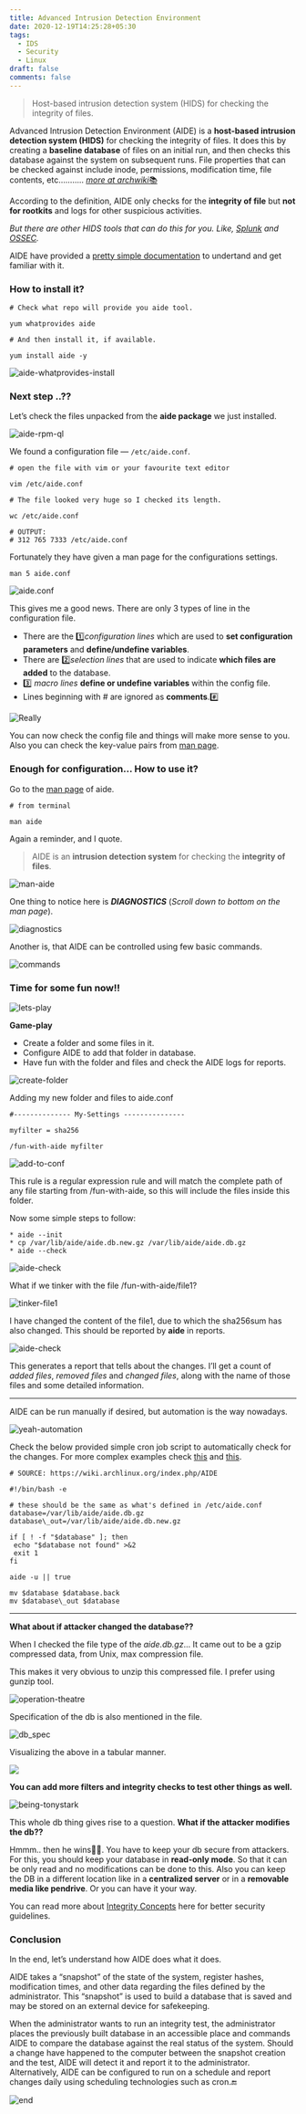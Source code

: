 ```yaml
---
title: Advanced Intrusion Detection Environment
date: 2020-12-19T14:25:28+05:30
tags:
  - IDS
  - Security
  - Linux
draft: false
comments: false
---
```


> Host-based intrusion detection system (HIDS) for checking the integrity of files.

<!--more-->


Advanced Intrusion Detection Environment (AIDE) is a **host-based intrusion detection system (HIDS)** for checking the integrity of files. It does this by creating a **baseline database** of files on an initial run, and then checks this database against the system on subsequent runs. File properties that can be checked against include inode, permissions, modification time, file contents, etc……….. [*more at archwiki*📚](https://wiki.archlinux.org/index.php/AIDE)

According to the definition, AIDE only checks for the **integrity of file** but **not for rootkits** and logs for other suspicious activities.

*But there are other HIDS tools that can do this for you. Like,* [*Splunk*](https://www.splunk.com/) *and* [*OSSEC*](https://www.ossec.net/)*.*

AIDE have provided a [pretty simple documentation](https://aide.github.io/doc/) to undertand and get familiar with it.

### How to install it?

```
# Check what repo will provide you aide tool.  

yum whatprovides aide  

# And then install it, if available.  

yum install aide -y
```

![aide-whatprovides-install](https://cdn-images-1.medium.com/max/800/1*GH5ZoirRAKBXJOdkSk4K2A.png)

### Next step ..??

Let’s check the files unpacked from the **aide package** we just installed.

![aide-rpm-ql](https://cdn-images-1.medium.com/max/800/1*WBBWo0dITSPIgjfNqPTrZA.png)

We found a configuration file — `/etc/aide.conf`.

```
# open the file with vim or your favourite text editor  

vim /etc/aide.conf  

# The file looked very huge so I checked its length.  

wc /etc/aide.conf  

# OUTPUT:  
# 312 765 7333 /etc/aide.conf
```

Fortunately they have given a man page for the configurations settings.

```
man 5 aide.conf
```
![aide.conf](https://cdn-images-1.medium.com/max/800/1*0HZv3rMcdAFMTbYiyPn_Xw.png)

This gives me a good news. There are only 3 types of line in the configuration file.

* There are the 1️⃣*configuration lines* which are used to **set configuration parameters** and **define/undefine variables**.
* There are 2️⃣*selection lines* that are used to indicate **which files are added** to the database.
* 3️⃣ *macro lines* **define or undefine variables** within the config file.
* Lines beginning with # are ignored as **comments**.#️⃣

![Really](https://cdn-images-1.medium.com/max/800/0*LRp9V0giXu-oxaae.gif)

You can now check the config file and things will make more sense to you. Also you can check the key-value pairs from [man page](https://linux.die.net/man/5/aide.conf).

### Enough for configuration… How to use it?

Go to the [man page](https://linux.die.net/man/1/aide) of aide.
```
# from terminal  

man aide
```

Again a reminder, and I quote.

> AIDE is an **intrusion detection system** for checking the **integrity of files**.

![man-aide](https://cdn-images-1.medium.com/max/800/1*gNw75QXgQiRPoxgopKvZSQ.png)

One thing to notice here is ***DIAGNOSTICS*** (*Scroll down to bottom on the man page*).

![diagnostics](https://cdn-images-1.medium.com/max/800/1*m3ygM3U9O_-eooMR-3NJcA.png)

Another is, that AIDE can be controlled using few basic commands.

![commands](https://cdn-images-1.medium.com/max/800/1*nYCpUl-Pv4oHGnjbTsYXew.png)

### Time for some fun now!!

![lets-play](https://cdn-images-1.medium.com/max/800/0*eV9LiAtIIoAbbflD.gif)

**Game-play**


* Create a folder and some files in it.
* Configure AIDE to add that folder in database.
* Have fun with the folder and files and check the AIDE logs for reports.

![create-folder](https://cdn-images-1.medium.com/max/800/1*4RBSuCrL2W9C1Y9MspWl2w.png)

Adding my new folder and files to aide.conf
```
#-------------- My-Settings ---------------  

myfilter = sha256  

/fun-with-aide myfilter
```

![add-to-conf](https://cdn-images-1.medium.com/max/800/1*aC940c2LfvDHrQu_D4nKoA.png)

This rule is a regular expression rule and will match the complete path of any file starting from /fun-with-aide, so this will include the files inside this folder.

Now some simple steps to follow:
```
* aide --init
* cp /var/lib/aide/aide.db.new.gz /var/lib/aide/aide.db.gz
* aide --check
```
![aide-check](https://cdn-images-1.medium.com/max/800/1*G7iCTRi0C6ttmWQe3-oxyA.png)

What if we tinker with the file /fun-with-aide/file1?

![tinker-file1](https://cdn-images-1.medium.com/max/800/1*wDbGmR7vps5vsqs3i8_Icg.png)

I have changed the content of the file1, due to which the sha256sum has also changed. This should be reported by **aide** in reports.

![aide-check](https://cdn-images-1.medium.com/max/800/1*z0Zq2wGpayGYo079V8bgUw.png)

This generates a report that tells about the changes. I’ll get a count of *added files*, *removed files* and *changed files*, along with the name of those files and some detailed information.

---

AIDE can be run manually if desired, but automation is the way nowadays.

![yeah-automation](https://cdn-images-1.medium.com/max/800/0*ip12LNV58018AQ8G.gif)

Check the below provided simple cron job script to automatically check for the changes. For more complex examples check [this](https://sources.gentoo.org/cgi-bin/viewvc.cgi/gentoo-x86/app-forensics/aide/files/aide.cron) and [this](https://rfxn.com/downloads/cron.aide).

```
# SOURCE: https://wiki.archlinux.org/index.php/AIDE  

#!/bin/bash -e  

# these should be the same as what's defined in /etc/aide.conf  
database=/var/lib/aide/aide.db.gz  
database\_out=/var/lib/aide/aide.db.new.gz  

if [ ! -f "$database" ]; then  
 echo "$database not found" >&2  
 exit 1  
fi  

aide -u || true  

mv $database $database.back  
mv $database\_out $database
```
---

**What about if attacker changed the database??**

When I checked the file type of the *aide.db.gz*... It came out to be a gzip compressed data, from Unix, max compression file.

This makes it very obvious to unzip this compressed file. I prefer using gunzip tool.

![operation-theatre](https://cdn-images-1.medium.com/max/800/1*rP1BY4TIP5OLCxQj4_GrGw.png)

Specification of the db is also mentioned in the file.

![db_spec](https://cdn-images-1.medium.com/max/800/1*FB264rJGlMj1Tr-4tPSWHg.png)

Visualizing the above in a tabular manner.

![](https://cdn-images-1.medium.com/max/800/1*3MXSU4ub4fgXolHfPB34Qw.png)

**You can add more filters and integrity checks to test other things as well.**

![being-tonystark](https://cdn-images-1.medium.com/max/800/0*v87DoqZLe0Cq2K-f.gif)

This whole db thing gives rise to a question. **What if the attacker modifies the db??**

Hmmm.. then he wins🤷‍♂️. You have to keep your db secure from attackers. For this, you should keep your database in **read-only mode**. So that it can be only read and no modifications can be done to this. Also you can keep the DB in a different location like in a **centralized server** or in a **removable media like pendrive**. Or you can have it your way.

You can read more about [Integrity Concepts](https://wiki.gentoo.org/wiki/Integrity/Concepts) here for better security guidelines.

### Conclusion

In the end, let’s understand how AIDE does what it does.

AIDE takes a “snapshot” of the state of the system, register hashes, modification times, and other data regarding the files defined by the administrator. This “snapshot” is used to build a database that is saved and may be stored on an external device for safekeeping.

When the administrator wants to run an integrity test, the administrator places the previously built database in an accessible place and commands AIDE to compare the database against the real status of the system. Should a change have happened to the computer between the snapshot creation and the test, AIDE will detect it and report it to the administrator. Alternatively, AIDE can be configured to run on a schedule and report changes daily using scheduling technologies such as cron.🔚

![end](https://cdn-images-1.medium.com/max/800/0*S_aFpI3KDiWfts2v.gif)
